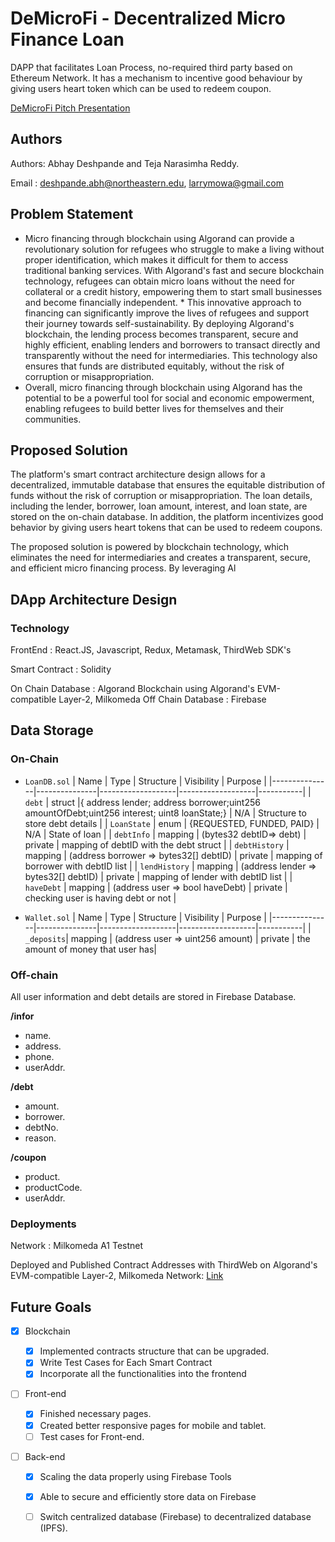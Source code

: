 # DeMicroFi - Decentralized Micro Finance Loan

DAPP that facilitates Loan Process, no-required third party based on Ethereum Network. It has a mechanism to incentive good behaviour by giving users heart token which can be used to redeem coupon.

[DeMicroFi Pitch Presentation](https://docs.google.com/presentation/d/1Up03UQDhnzcpt6XXtjx077o3Sz65pFXo1GZjuVaEO8A/edit#slide=id.g229f8369c8a_0_334)

## Authors
Authors: Abhay Deshpande and Teja Narasimha Reddy.

Email : deshpande.abh@northeastern.edu, larrymowa@gmail.com


## Problem Statement

* Micro financing through blockchain using Algorand can provide a revolutionary solution for refugees who struggle to make a living without proper identification, which makes it difficult for them to access traditional banking services. With Algorand's fast and secure blockchain technology, refugees can obtain micro loans without the need for collateral or a credit history, empowering them to start small businesses and become financially independent. * This innovative approach to financing can significantly improve the lives of refugees and support their journey towards self-sustainability. By deploying Algorand's blockchain, the lending process becomes transparent, secure and highly efficient, enabling lenders and borrowers to transact directly and transparently without the need for intermediaries. This technology also ensures that funds are distributed equitably, without the risk of corruption or misappropriation.
* Overall, micro financing through blockchain using Algorand has the potential to be a powerful tool for social and economic empowerment, enabling refugees to build better lives for themselves and their communities.

## Proposed Solution

The platform's smart contract architecture design allows for a decentralized, immutable database that ensures the equitable distribution of funds without the risk of corruption or misappropriation. The loan details, including the lender, borrower, loan amount, interest, and loan state, are stored on the on-chain database. In addition, the platform incentivizes good behavior by giving users heart tokens that can be used to redeem coupons.

The proposed solution is powered by blockchain technology, which eliminates the need for intermediaries and creates a transparent, secure, and efficient micro financing process. By leveraging Al


## DApp Architecture Design

### Technology

FrontEnd : React.JS, Javascript, Redux, Metamask, ThirdWeb SDK's

Smart Contract : Solidity

On Chain Database : Algorand Blockchain using Algorand's EVM-compatible Layer-2, Milkomeda
Off Chain Database : Firebase



## Data Storage

### On-Chain

- `LoanDB.sol`
  | Name | Type | Structure | Visibility | Purpose |
  |---------------|---------------|-------------------|-------------------|-----------|
  | `debt` | struct |{ address lender; address borrower;uint256 amountOfDebt;uint256 interest; uint8 loanState;} | N/A | Structure to store debt details |
  | `LoanState` | enum | {REQUESTED, FUNDED, PAID} | N/A | State of loan |
  | `debtInfo` | mapping | (bytes32 debtID=> debt) | private | mapping of debtID with the debt struct |
  | `debtHistory` | mapping | (address borrower => bytes32[] debtID) | private | mapping of borrower with debtID list |
  | `lendHistory` | mapping | (address lender => bytes32[] debtID) | private | mapping of lender with debtID list |
  | `haveDebt` | mapping | (address user => bool haveDebt) | private | checking user is having debt or not |

- `Wallet.sol`
  | Name | Type | Structure | Visibility | Purpose |
  |---------------|---------------|-------------------|-------------------|-----------|
  | `_deposits`| mapping | (address user => uint256 amount) | private | the amount of money that user has|

### Off-chain

All user information and debt details are stored in Firebase Database.

**/infor**

- name.
- address.
- phone.
- userAddr.

**/debt**

- amount.
- borrower.
- debtNo.
- reason.

**/coupon**

- product.
- productCode.
- userAddr.



### Deployments

Network : Milkomeda A1 Testnet

Deployed and Published Contract Addresses with ThirdWeb on Algorand's EVM-compatible Layer-2, Milkomeda Network: [Link](https://thirdweb.com/0x56Fa4e35bA598B423ACe534891594266F06F16E3)

## Future Goals

- [x] Blockchain

  - [x] Implemented contracts structure that can be upgraded.
  - [x] Write Test Cases for Each Smart Contract
  - [x] Incorporate all the functionalities into the frontend

- [ ] Front-end

  - [x] Finished necessary pages.
  - [x] Created better responsive pages for mobile and tablet.
  - [ ] Test cases for Front-end.

- [ ] Back-end

  - [x] Scaling the data properly using Firebase Tools
  - [x] Able to secure and efficiently store data on Firebase
  - [ ] Switch centralized database (Firebase) to decentralized database (IPFS).



